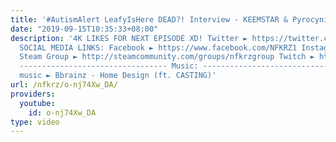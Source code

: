 ```yaml
---
title: '#AutismAlert LeafyIsHere DEAD?! Interview - KEEMSTAR & Pyrocynical follow'
date: "2019-09-15T10:35:33+08:00"
description: '4K LIKES FOR NEXT EPISODE XD! Twitter ► https://twitter.com/NFKRZ ---------------------------------
  SOCIAL MEDIA LINKS: Facebook ► https://www.facebook.com/NFKRZ1 Instagram ► https://instagram.com/roman_nfkrz/
  Steam Group ► http://steamcommunity.com/groups/nfkrzgroup Twitch ► http://www.twitch.tv/nfkrz
  --------------------------------- Music: --------------------------------- Outro
  music ► Bbrainz - Home Design (ft. CASTING)'
url: /nfkrz/o-nj74Xw_DA/
providers:
  youtube:
    id: o-nj74Xw_DA
type: video
---
```

